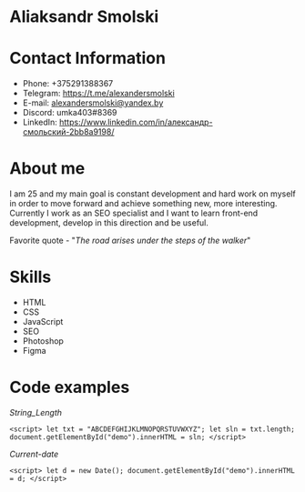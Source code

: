 # Aliaksandr Smolski

# Contact Information
* Phone: +375291388367
* Telegram: https://t.me/alexandersmolski
* E-mail: alexandersmolski@yandex.by
* Discord: umka403#8369
* LinkedIn: https://www.linkedin.com/in/александр-смольский-2bb8a9198/

# About me
I am 25 and my main goal is constant development and hard work on myself in order to move forward and achieve something new, more interesting. 
Currently I work as an SEO specialist and I want to learn front-end development, develop in this direction and be useful.

Favorite quote - "_The road arises under the steps of the walker_"

# Skills
* HTML
* CSS
* JavaScript
* SEO
* Photoshop
* Figma

# Code examples
*String_Length*

`<script>
let txt = "ABCDEFGHIJKLMNOPQRSTUVWXYZ";
let sln = txt.length;
document.getElementById("demo").innerHTML = sln;
</script>`

*Current-date*

`<script>
let d = new Date();
document.getElementById("demo").innerHTML = d;
</script>`